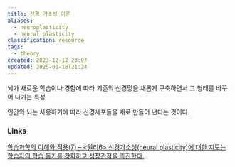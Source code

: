 ```yaml
---
title: 신경 가소성 이론
aliases:
  - neuroplasticity
  - neural plasticity
classification: resource
tags:
  - theory
created: 2023-12-12 23:07
updated: 2025-01-18T21:24
---
```

뇌가 새로운 학습이나 경험에 따라 기존의 신경망을 새롭게 구축하면서 그 형태를 바꾸어 나가는 특성

인간의 뇌는 사용하기에 따라 신경세포들을 새로 만들어 낸다는 것이다.

### Links

[학습과학의 이해와 적용(7) – <원리6> 신경가소성(neural plasticity)에 대한 지도는 학습자의 학습 동기를 강화하고 성장관점을 촉진한다.](https://21erick.org/column/6088/)
